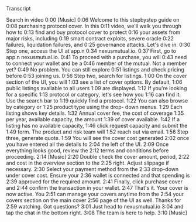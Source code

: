 Transcript


Search in video
0:00
[Music]
0:06
Welcome to this stepbystep guide on
0:08
purchasing protocol cover. In this
0:11
video, we'll walk you through how to
0:13
find and buy protocol cover to protect
0:16
your assets from major risks, including
0:19
smart contract exploits, severe oracle
0:22
failures, liquidation failures, and
0:25
governance attacks. Let's dive in.
0:30
Step one, access the UI at app.n
0:34
nexusmutual.io.
0:37
First, go to app.n nexusmutual.io.
0:41
To proceed with a purchase, you will
0:43
need to connect your wallet and be a
0:46
member of the mutual. Not a member yet?
0:49
No problem. You can still explore
0:51
listings and check pricing before
0:53
joining us.
0:56
Step two, search for listings.
1:00
On the cover section of the UI, you will
1:03
see a list of cover options. By default,
1:06
public listings available to all users
1:09
are displayed.
1:12
If you're looking for a specific
1:13
protocol or category, let's see how you
1:16
can find it. Use the search bar to
1:19
quickly find a protocol.
1:22
You can also browse by category or
1:25
product type using the drop- down menus.
1:29
Each listing shows key details.
1:32
Annual cover fee, the cost of coverage
1:35
per year, available capacity, the amount
1:39
of cover available.
1:42
If a listing has no available capacity,
1:46
click request capacity and submit the
1:49
form. The product and risk team will
1:52
reach out via email.
1:56
Step three, generate quote.
1:59
You will see the cover cost generated
2:02
once you have entered all the details to
2:04
the left of the UI.
2:09
Once everything looks good, review the
2:12
terms and conditions before proceeding.
2:14
[Music]
2:20
Double check the cover amount, period,
2:22
and cost in the overview section to the
2:25
right. Adjust slippage if necessary.
2:30
Select your payment method from the
2:33
drop-down under cover cost. Ensure your
2:36
wallet is connected and that spending is
2:39
approved for the required amount.
2:41
Finally, click purchase cover and
2:44
confirm the transaction in your wallet.
2:47
That's it. Your cover is now active. You
2:51
can manage your covers anytime from the
2:54
your covers section on the main cover
2:56
page of the UI as well. Thanks for
2:59
watching. Got questions?
3:01
Just head to nexusmutual.io
3:04
and tap the chat in the bottom right.
3:08
The team is here to help.
3:10
[Music]